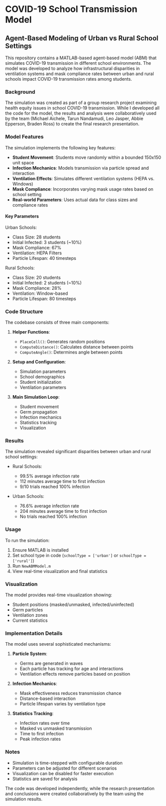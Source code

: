 # COVID-19 School Transmission Model
## Agent-Based Modeling of Urban vs Rural School Settings

This repository contains a MATLAB-based agent-based model (ABM) that simulates COVID-19 transmission in different school environments. The model was developed to analyze how infrastructural disparities in ventilation systems and mask compliance rates between urban and rural schools impact COVID-19 transmission rates among students.

### Background

The simulation was created as part of a group research project examining health equity issues in school COVID-19 transmission. While I developed all the code for the model, the results and analysis were collaboratively used by the team (Michael Aichele, Tarun Nandamudi, Leo Jasper, Abbie Epperson, Braden Ross) to create the final research presentation.

### Model Features

The simulation implements the following key features:

- **Student Movement**: Students move randomly within a bounded 150x150 unit space
- **Infection Mechanics**: Models transmission via particle spread and interaction
- **Ventilation Effects**: Simulates different ventilation systems (HEPA vs. Windows)
- **Mask Compliance**: Incorporates varying mask usage rates based on school setting
- **Real-world Parameters**: Uses actual data for class sizes and compliance rates

#### Key Parameters

Urban Schools:
- Class Size: 28 students
- Initial Infected: 3 students (~10%)
- Mask Compliance: 67%
- Ventilation: HEPA Filters
- Particle Lifespan: 40 timesteps

Rural Schools:
- Class Size: 20 students
- Initial Infected: 2 students (~10%)
- Mask Compliance: 28%
- Ventilation: Window-based
- Particle Lifespan: 80 timesteps

### Code Structure

The codebase consists of three main components:

1. **Helper Functions**:
   - `PlaceCell()`: Generates random positions
   - `ComputeDistance()`: Calculates distance between points
   - `ComputeAngle()`: Determines angle between points

2. **Setup and Configuration**:
   - Simulation parameters
   - School demographics
   - Student initialization
   - Ventilation parameters

3. **Main Simulation Loop**:
   - Student movement
   - Germ propagation
   - Infection mechanics
   - Statistics tracking
   - Visualization

### Results

The simulation revealed significant disparities between urban and rural school settings:

- Rural Schools:
  - 99.5% average infection rate
  - 112 minutes average time to first infection
  - 9/10 trials reached 100% infection

- Urban Schools:
  - 76.6% average infection rate
  - 204 minutes average time to first infection
  - No trials reached 100% infection

### Usage

To run the simulation:

1. Ensure MATLAB is installed
2. Set school type in code (`schoolType = ['urban']` or `schoolType = ['rural']`)
3. Run `NewABMModel.m`
4. View real-time visualization and final statistics

### Visualization

The model provides real-time visualization showing:
- Student positions (masked/unmasked, infected/uninfected)
- Germ particles
- Ventilation zones
- Current statistics

### Implementation Details

The model uses several sophisticated mechanisms:

1. **Particle System**:
   - Germs are generated in waves
   - Each particle has tracking for age and interactions
   - Ventilation effects remove particles based on position

2. **Infection Mechanics**:
   - Mask effectiveness reduces transmission chance
   - Distance-based interaction
   - Particle lifespan varies by ventilation type

3. **Statistics Tracking**:
   - Infection rates over time
   - Masked vs unmasked transmission
   - Time to first infection
   - Peak infection rates

### Notes

- Simulation is time-stepped with configurable duration
- Parameters can be adjusted for different scenarios
- Visualization can be disabled for faster execution
- Statistics are saved for analysis

The code was developed independently, while the research presentation and conclusions were created collaboratively by the team using the simulation results.
